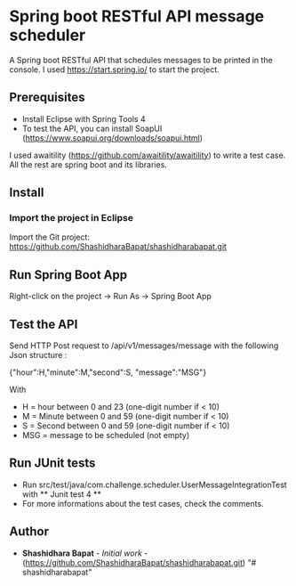 # Spring boot RESTful API message scheduler

A Spring boot RESTful API that schedules messages to be printed in the console.
I used https://start.spring.io/ to start the project.

## Prerequisites

- Install Eclipse with Spring Tools 4
- To test the API, you can install SoapUI (https://www.soapui.org/downloads/soapui.html)

I used awaitility (https://github.com/awaitility/awaitility) to write a test case.
All the rest are spring boot and its libraries.

## Install

### Import the project in Eclipse 

Import the Git project: https://github.com/ShashidharaBapat/shashidharabapat.git
 
## Run Spring Boot App

Right-click on the project -> Run As -> Spring Boot App 

## Test the API

Send HTTP Post request to /api/v1/messages/message with the following Json structure :

{"hour":H,"minute":M,"second":S, "message":"MSG"}

With 
- H = hour between 0 and 23 (one-digit number if < 10)
- M = Minute between 0 and 59 (one-digit number if < 10)
- S = Second between 0 and 59 (one-digit number if < 10)
- MSG = message to be scheduled (not empty)

## Run JUnit tests

- Run src/test/java/com.challenge.scheduler.UserMessageIntegrationTest with ** Junit test 4 **
- For more informations about the test cases, check the comments.

## Author

* **Shashidhara Bapat** - *Initial work* - (https://github.com/ShashidharaBapat/shashidharabapat.git)
"# shashidharabapat" 
